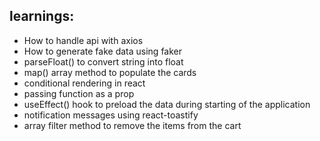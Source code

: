 ## **learnings:**
- How to handle api with axios
- How to generate fake data using faker
- parseFloat() to convert string into float
- map() array method to populate the cards
- conditional rendering in react
- passing function as a prop
- useEffect() hook to preload the data during starting of the application
- notification messages using react-toastify
- array filter method to remove the items from the cart